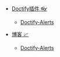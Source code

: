 * [Doctify插件 👓](/tags.md)
   * [Doctify-Alerts](node/026/Doctify-Alerts.md)

* [博客 📈](/tags.md)
   * [Doctify-Alerts](node/026/Doctify-Alerts.md)

